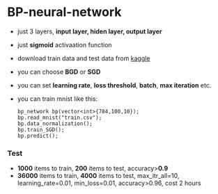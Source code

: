 # BP-neural-network
- just 3 layers, **input layer, hiden layer, output layer**
- just **sigmoid** activaation function
- download train data and test data from [kaggle](https://www.kaggle.com/c/3004/download/train.csv)
- you can choose **BGD** or **SGD**
- you can set **learning rate**, **loss threshold**, **batch**, **max iteration** etc.
- you can train mnist like this:

    ```cplus
    bp_network bp(vector<int>{784,100,10});
    bp.read_mnist("train.csv");
    bp.data_normalization();
    bp.train_SGD();
    bp.predict();

### Test
- **1000** items to train, **200** items to test, accuracy>**0.9**
- **36000** items to train, **4000** items to test, max_itr_all=10, learning_rate=0.01, min_loss=0.01, accuracy>0.96, cost 2 hours
